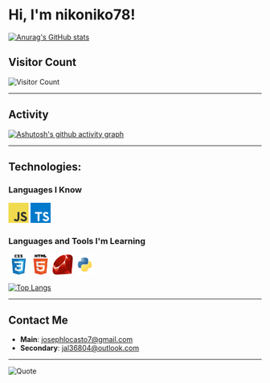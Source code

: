 # Hi, I'm nikoniko78!

[![Anurag's GitHub stats](https://github-readme-stats.vercel.app/api?username=nikoniko78&show_icons=true&theme=dark)](https://github.com/anuraghazra/github-readme-stats) 

## Visitor Count
![Visitor Count](https://profile-counter.glitch.me/nikoniko78/count.svg)

---

## Activity

[![Ashutosh's github activity graph](https://github-readme-activity-graph.vercel.app/graph?username=nikoniko78&theme=react-dark)](https://github.com/Ashutosh00710/github-readme-activity-graph)

---

## Technologies:

### Languages I Know
<p>
  <img src="https://raw.githubusercontent.com/github/explore/main/topics/javascript/javascript.png" alt="JavaScript" width="40" height="40"/>
  <img src="https://raw.githubusercontent.com/github/explore/main/topics/typescript/typescript.png" alt="TypeScript" width="40" height="40"/>
</p>

### Languages and Tools I'm Learning
<p>
  <img src="https://raw.githubusercontent.com/github/explore/main/topics/css/css.png" alt="CSS" width="40" height="40"/>
  <img src="https://raw.githubusercontent.com/github/explore/main/topics/html/html.png" alt="HTML" width="40" height="40"/>
  <img src="https://raw.githubusercontent.com/github/explore/main/topics/ruby/ruby.png" alt="Ruby" width="40" height="40"/>
  <img src="https://raw.githubusercontent.com/github/explore/main/topics/python/python.png" alt="Python" width="40" height="40"/>
</p>

[![Top Langs](https://github-readme-stats.vercel.app/api/top-langs/?username=nikoniko78&layout=compact&theme=dark)](https://github.com/anuraghazra/github-readme-stats)

---

## Contact Me
- **Main**: josephlocasto7@gmail.com
- **Secondary**: jal36804@outlook.com

---

![Quote](https://quotes-github-readme.vercel.app/api?type=horizontal&theme=dark)
